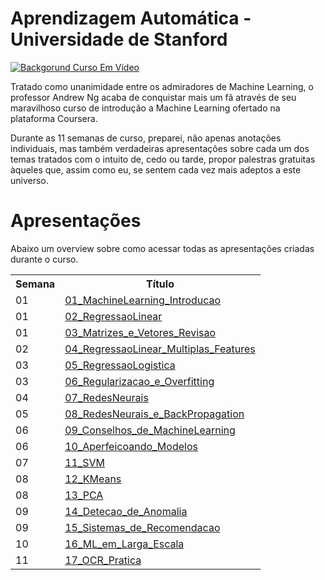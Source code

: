 # Aprendizagem Automática - Universidade de Stanford

<a href="Coursera" target="_blank"><img src="http://68.media.tumblr.com/92a71d62ace9940f8ddd540400444fc4/tumblr_inline_mppo32jFBC1qz4rgp.png" border="0" alt="Backgorund Curso Em Vídeo"></a>

Tratado como unanimidade entre os admiradores de Machine Learning, o professor Andrew Ng acaba de conquistar mais um fã através de seu
maravilhoso curso de introdução a Machine Learning ofertado na plataforma Coursera.

Durante as 11 semanas de curso, preparei, não apenas anotações individuais, mas também verdadeiras apresentações sobre cada um dos temas tratados com o intuito de, cedo ou tarde, propor palestras gratuitas àqueles que, assim como eu, se sentem cada vez mais adeptos a este
universo.

# Apresentações

Abaixo um overview sobre como acessar todas as apresentações criadas durante o curso.

<table>
<tr>
<th>Semana</th>
<th>Título</th>
</tr>
  
<tr>
<td>01</td>
<td><a href="https://github.com/ThiagoPanini/coursera-stanford/blob/master/machine-learning/notations/semana-1/presentation/01_ml_introduction.pptx">01_MachineLearning_Introducao</a></td>
</tr>

<tr>
<td>01</td>
<td><a href="https://github.com/ThiagoPanini/coursera-stanford/blob/master/machine-learning/notations/semana-1/presentation/02_linear_regression_concepts.pptx">02_RegressaoLinear</a></td>
</tr>

<tr>
<td>01</td>
<td><a href="https://github.com/ThiagoPanini/coursera-stanford/blob/master/machine-learning/notations/semana-1/presentation/03_matrices_vectors.pptx">03_Matrizes_e_Vetores_Revisao</a></td>
</tr>

<tr>
<td>02</td>
<td><a href="https://github.com/ThiagoPanini/coursera-stanford/blob/master/machine-learning/notations/semana-2/presentation/04_linear_regression_multiple_features.pptx">04_RegressaoLinear_Multiplas_Features</a></td>
</tr>

<tr>
<td>03</td>
<td><a href="https://github.com/ThiagoPanini/coursera-stanford/blob/master/machine-learning/notations/semana-3/presentation/05-logistic-regression.pptx">05_RegressaoLogistica</a></td>
</tr>

<tr>
<td>03</td>
<td><a href="https://github.com/ThiagoPanini/coursera-stanford/blob/master/machine-learning/notations/semana-3/presentation/06-regularization-overfitting.pptx">06_Regularizacao_e_Overfitting</a></td>
</tr>

<tr>
<td>04</td>
<td><a href="https://github.com/ThiagoPanini/coursera-stanford/blob/master/machine-learning/notations/semana-4/presentation/07-neural-networks.pptx">07_RedesNeurais</a></td>
</tr>

<tr>
<td>05</td>
<td><a href="https://github.com/ThiagoPanini/coursera-stanford/blob/master/machine-learning/notations/semana-5/presentation/08-neural-networks.pptx">08_RedesNeurais_e_BackPropagation</a></td>
</tr>

<tr>
<td>06</td>
<td><a href="https://github.com/ThiagoPanini/coursera-stanford/blob/master/machine-learning/notations/semana-6/presentation/09-ml-advices.pptx">09_Conselhos_de_MachineLearning</a></td>
</tr>

<tr>
<td>06</td>
<td><a href="https://github.com/ThiagoPanini/coursera-stanford/blob/master/machine-learning/notations/semana-6/presentation/10-ml-system-design.pptx">10_Aperfeicoando_Modelos</a></td>
</tr>

<tr>
<td>07</td>
<td><a href="https://github.com/ThiagoPanini/coursera-stanford/blob/master/machine-learning/notations/semana-7/presentation/11-svm.pptx">11_SVM</a></td>
</tr>

<tr>
<td>08</td>
<td><a href="https://github.com/ThiagoPanini/coursera-stanford/blob/master/machine-learning/notations/semana-8/presentation/12-kmeans.pptx">12_KMeans</a></td>
</tr>

<tr>
<td>08</td>
<td><a href="https://github.com/ThiagoPanini/coursera-stanford/blob/master/machine-learning/notations/semana-8/presentation/13-pca.pptx">13_PCA</a></td>
</tr>

<tr>
<td>09</td>
<td><a href="https://github.com/ThiagoPanini/coursera-stanford/blob/master/machine-learning/notations/semana-9/presentation/14-anomaly-detection.pptx">14_Detecao_de_Anomalia</a></td>
</tr>

<tr>
<td>09</td>
<td><a href="https://github.com/ThiagoPanini/coursera-stanford/blob/master/machine-learning/notations/semana-9/presentation/15-recommender-systems.pptx">15_Sistemas_de_Recomendacao</a></td>
</tr>

<tr>
<td>10</td>
<td><a href="https://github.com/ThiagoPanini/coursera-stanford/blob/master/machine-learning/notations/semana-10/presentation/16-large-scale-ml.pptx">16_ML_em_Larga_Escala</a></td>
</tr>

<tr>
<td>11</td>
<td><a href="https://github.com/ThiagoPanini/coursera-stanford/blob/master/machine-learning/notations/semana-11/presentation/17-ocr.pptx">17_OCR_Pratica</a></td>
</tr>
